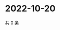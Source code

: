 # 2022-10-20

共 0 条

<!-- BEGIN WEIBO -->
<!-- 最后更新时间 Thu Oct 20 2022 21:46:30 GMT+0800 (China Standard Time) -->

<!-- END WEIBO -->
